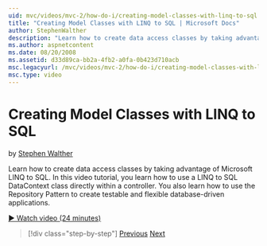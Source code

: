```yaml
---
uid: mvc/videos/mvc-2/how-do-i/creating-model-classes-with-linq-to-sql
title: "Creating Model Classes with LINQ to SQL | Microsoft Docs"
author: StephenWalther
description: "Learn how to create data access classes by taking advantage of Microsoft LINQ to SQL. In this video tutorial, you learn how to use a LINQ to SQL DataContext..."
ms.author: aspnetcontent
ms.date: 08/20/2008
ms.assetid: d33d89ca-bb2a-4fb2-a0fa-0b423d710acb
msc.legacyurl: /mvc/videos/mvc-2/how-do-i/creating-model-classes-with-linq-to-sql
msc.type: video
---
```

Creating Model Classes with LINQ to SQL
====================
by [Stephen Walther](https://github.com/StephenWalther)

Learn how to create data access classes by taking advantage of Microsoft LINQ to SQL. In this video tutorial, you learn how to use a LINQ to SQL DataContext class directly within a controller. You also learn how to use the Repository Pattern to create testable and flexible database-driven applications.

[&#9654; Watch video (24 minutes)](https://channel9.msdn.com/Blogs/ASP-NET-Site-Videos/creating-model-classes-with-linq-to-sql)

> [!div class="step-by-step"]
> [Previous](creating-custom-html-helpers.md)
> [Next](displaying-a-table-of-database-data.md)
